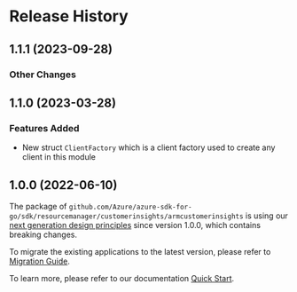 # Release History

## 1.1.1 (2023-09-28)
### Other Changes


## 1.1.0 (2023-03-28)
### Features Added

- New struct `ClientFactory` which is a client factory used to create any client in this module


## 1.0.0 (2022-06-10)

The package of `github.com/Azure/azure-sdk-for-go/sdk/resourcemanager/customerinsights/armcustomerinsights` is using our [next generation design principles](https://azure.github.io/azure-sdk/general_introduction.html) since version 1.0.0, which contains breaking changes.

To migrate the existing applications to the latest version, please refer to [Migration Guide](https://aka.ms/azsdk/go/mgmt/migration).

To learn more, please refer to our documentation [Quick Start](https://aka.ms/azsdk/go/mgmt).